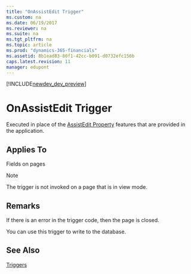 ```yaml
---
title: "OnAssistEdit Trigger"
ms.custom: na
ms.date: 06/19/2017
ms.reviewer: na
ms.suite: na
ms.tgt_pltfrm: na
ms.topic: article
ms.prod: "dynamics-365-financials"
ms.assetid: 8b1ead83-80f1-42cc-b091-d0732efc156b
caps.latest.revision: 11
manager: edupont
---
```


[!INCLUDE[newdev_dev_preview](../includes/newdev_dev_preview.md)]

# OnAssistEdit Trigger
Executed in place of the [AssistEdit Property](../properties/devenv-assistedit-property.md) features that are provided in the application.  

## Applies To  
 Fields on pages  

> [!NOTE]  
>  The trigger is not invoked on a page that is in view mode<!--NAV in the [!INCLUDE[nav_web](../includes/nav_web_md.md)]-->.  

## Remarks  
 If there is an error in the trigger code, then the page is closed.  

 You can use this trigger to write to the database.  

## See Also  
 [Triggers](devenv-triggers.md)
